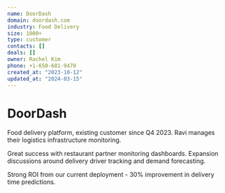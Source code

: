 ```yaml
---
name: DoorDash
domain: doordash.com
industry: Food Delivery
size: 1000+
type: customer
contacts: []
deals: []
owner: Rachel Kim
phone: +1-650-681-9470
created_at: "2023-10-12"
updated_at: "2024-03-15"
---
```


# DoorDash

Food delivery platform, existing customer since Q4 2023. Ravi manages their logistics infrastructure monitoring.

Great success with restaurant partner monitoring dashboards. Expansion discussions around delivery driver tracking and demand forecasting.

Strong ROI from our current deployment - 30% improvement in delivery time predictions.
